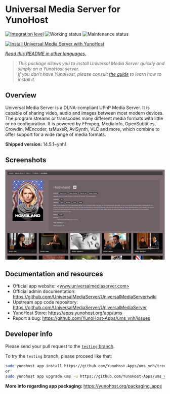 <!--
N.B.: This README was automatically generated by <https://github.com/YunoHost/apps/tree/master/tools/readme_generator>
It shall NOT be edited by hand.
-->

# Universal Media Server for YunoHost

[![Integration level](https://dash.yunohost.org/integration/ums.svg)](https://ci-apps.yunohost.org/ci/apps/ums/) ![Working status](https://ci-apps.yunohost.org/ci/badges/ums.status.svg) ![Maintenance status](https://ci-apps.yunohost.org/ci/badges/ums.maintain.svg)

[![Install Universal Media Server with YunoHost](https://install-app.yunohost.org/install-with-yunohost.svg)](https://install-app.yunohost.org/?app=ums)

*[Read this README in other languages.](./ALL_README.md)*

> *This package allows you to install Universal Media Server quickly and simply on a YunoHost server.*  
> *If you don't have YunoHost, please consult [the guide](https://yunohost.org/install) to learn how to install it.*

## Overview

Universal Media Server is a DLNA-compliant UPnP Media Server. It is capable of sharing video, audio and images between most modern devices.
The program streams or transcodes many different media formats with little or no configuration. It is powered by FFmpeg, MediaInfo, OpenSubtitles, Crowdin, MEncoder, tsMuxeR, AviSynth, VLC and more, which combine to offer support for a wide range of media formats.

**Shipped version:** 14.5.1~ynh1

## Screenshots

![Screenshot of Universal Media Server](./doc/screenshots/screenshot.png)

## Documentation and resources

- Official app website: <www.universalmediaserver.com>
- Official admin documentation: <https://github.com/UniversalMediaServer/UniversalMediaServer/wiki>
- Upstream app code repository: <https://github.com/UniversalMediaServer/UniversalMediaServer>
- YunoHost Store: <https://apps.yunohost.org/app/ums>
- Report a bug: <https://github.com/YunoHost-Apps/ums_ynh/issues>

## Developer info

Please send your pull request to the [`testing` branch](https://github.com/YunoHost-Apps/ums_ynh/tree/testing).

To try the `testing` branch, please proceed like that:

```bash
sudo yunohost app install https://github.com/YunoHost-Apps/ums_ynh/tree/testing --debug
or
sudo yunohost app upgrade ums -u https://github.com/YunoHost-Apps/ums_ynh/tree/testing --debug
```

**More info regarding app packaging:** <https://yunohost.org/packaging_apps>
